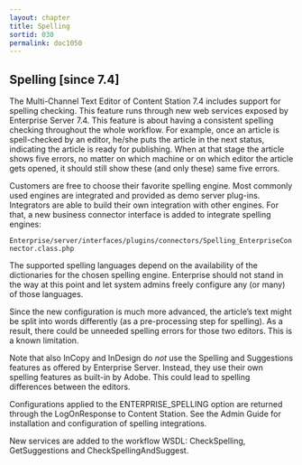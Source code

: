 ```yaml
---
layout: chapter
title: Spelling
sortid: 030
permalink: doc1050
---
```

## Spelling \[since 7.4\]

The Multi-Channel Text Editor of Content Station 7.4 includes support for spelling checking. This feature runs through new web services exposed by Enterprise Server 7.4. This feature is about having a consistent spelling checking throughout the whole workflow. For example, once an article is spell-checked by an editor, he/she puts the article in the next status, indicating the article is ready for publishing. When at that stage the article shows five errors, no matter on which machine or on which editor the article gets opened, it should still show these (and only these) same five errors.

Customers are free to choose their favorite spelling engine. Most commonly used engines are integrated and provided as demo server plug-ins. Integrators are able to build their own integration with other engines. For that, a new business connector interface is added to integrate spelling engines:

`Enterprise/server/interfaces/plugins/connectors/Spelling_EnterpriseConnector.class.php`

The supported spelling languages depend on the availability of the dictionaries for the chosen spelling engine. Enterprise should not stand in the way at this point and let system admins freely configure any (or many) of those languages.

Since the new configuration is much more advanced, the article’s text might be split into words differently (as a pre-processing step for spelling). As a result, there could be unneeded spelling errors for those two editors. This is a known limitation.

Note that also InCopy and InDesign do *not* use the Spelling and Suggestions features as offered by Enterprise Server. Instead, they use their own spelling features as built-in by Adobe. This could lead to spelling differences between the editors.

Configurations applied to the ENTERPRISE\_SPELLING option are returned through the LogOnResponse to Content Station. See the Admin Guide for installation and configuration of spelling integrations.

New services are added to the workflow WSDL: CheckSpelling, GetSuggestions and CheckSpellingAndSuggest.
